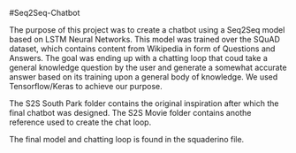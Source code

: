 #Seq2Seq-Chatbot

The purpose of this project was to create a chatbot using a Seq2Seq model based on LSTM Neural Networks. This model was trained over the SQuAD dataset, which contains content from Wikipedia in form of Questions and Answers. The goal was ending up with a chatting loop that coud take a general knowledge question by the user and generate a somewhat accurate answer based on its training upon a general body of knowledge. We used Tensorflow/Keras to achieve our purpose. 

The S2S South Park folder contains the original inspiration after which the final chatbot was designed. The S2S Movie folder contains anothe reference used to create the chat loop.

The final model and chatting loop is found in the squaderino file.